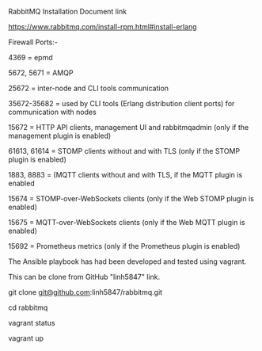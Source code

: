RabbitMQ Installation Document link

https://www.rabbitmq.com/install-rpm.html#install-erlang

Firewall Ports:-

4369 = epmd

5672, 5671 = AMQP

25672 = inter-node and CLI tools communication 

35672-35682 = used by CLI tools (Erlang distribution client ports) for communication with nodes 

15672 = HTTP API clients, management UI and rabbitmqadmin (only if the management plugin is enabled)

61613, 61614 =  STOMP clients without and with TLS (only if the STOMP plugin is enabled)

1883, 8883 = (MQTT clients without and with TLS, if the MQTT plugin is enabled

15674 = STOMP-over-WebSockets clients (only if the Web STOMP plugin is enabled)

15675 = MQTT-over-WebSockets clients (only if the Web MQTT plugin is enabled)

15692 = Prometheus metrics (only if the Prometheus plugin is enabled)

The Ansible playbook has had been developed and tested using vagrant.

This can be clone from GitHub "linh5847" link.

git clone git@github.com:linh5847/rabbitmq.git

cd rabbitmq

vagrant status

vagrant up